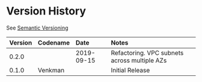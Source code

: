 # Version History

See [Semantic Versioning](http://semver.org/spec/v2.0.0.html)

|Version|Codename|Date      |Notes          |
|:------|:-------|:---------|:--------------|
|0.2.0  |        |2019-09-15|Refactoring.  VPC subnets across multiple AZs|
|0.1.0  |Venkman |          |Initial Release|
